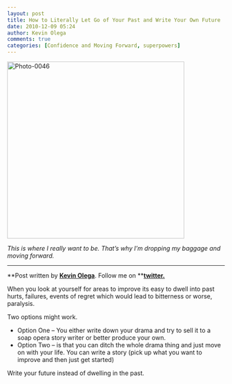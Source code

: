```yaml
---
layout: post
title: How to Literally Let Go of Your Past and Write Your Own Future
date: 2010-12-09 05:24
author: Kevin Olega
comments: true
categories: [Confidence and Moving Forward, superpowers]
---
```

<img src="http://farm5.static.flickr.com/4053/5125153521_d686ec14c4.jpg" alt="Photo-0046" width="410" />

<a title="Photo-0046 by Kevin Olega, on Flickr" href="http://www.flickr.com/photos/kevinolega/5125153521/"></a><em>This is where I really want to be. That’s why I’m dropping my baggage and moving forward.</em>
****

**Post written by **<a href="http://minimalchanges.com/about">**Kevin Olega**</a>**. Follow me on **<a href="http://twitter.com/kevinolega">**twitter.**</a>

When you look at yourself for areas to improve its easy to dwell into past hurts, failures, events of regret which would lead to bitterness or worse, paralysis.

Two options might work.
<ul>
	<li>Option One – You either write down your drama and try to sell it to a soap opera story writer or better produce your own.</li>
	<li>Option Two – is that you can ditch the whole drama thing and just move on with your life. You can write a story (pick up what you want to improve and then just get started)</li>
</ul>
Write your future instead of dwelling in the past.
